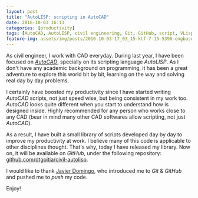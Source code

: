 ```yaml
---
layout: post
title: "AutoLISP: scripting in AutoCAD"
date: 2016-10-03 16:13
categories: [productivity]
tags: [AutoCAD, AutoLISP, civil engineering, Git, GitHub, script, VLisp]
feature-img: assets/img/posts/2016-10-03-17_03_15-ktf-7-15-5396-engbase-dwg1.png
---
```

As civil engineer, I work with CAD everyday. During last year, I have been focused on <i><a href="http://www.autodesk.es/products/autocad/free-trial" target="_blank">AutoCAD</a></i>, specially on its scripting language <i>AutoLISP</i>. As I don't have any academic background on programming, it has been a great adventure to explore this world bit by bit, learning on the way and solving real day by day problems.

I certainly have boosted my productivity since I have started writing <i>AutoCAD</i> scripts, not just speed wise, but being consistent in my work too. <i>AutoCAD</i> looks quite different when you start to understand how is designed inside. Highly recommended for any person who works close to any CAD (bear in mind many other CAD softwares allow scripting, not just <i>AutoCAD</i>).

As a result, I have built a small library of scripts developed day by day to improve my productivity at work. I believe many of this code is applicable to other disciplines thought. That's why, today I have released my library. Now on, it will be available on <i>GitHub</i>, under the following repository: <a href="http://github.com/dtgoitia/civil-autolisp" target="_blank">github.com/dtgoitia/civil-autolisp</a>.

I would like to thank <a href="https://github.com/txomon" target="_blank">Javier Domingo</a>, who introduced me to <i>Git</i> &amp; <i>GitHub</i> and pushed me to <i>push</i> my code.

Enjoy!